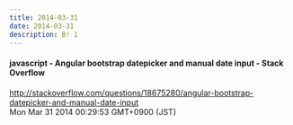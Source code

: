 ```yaml
---
title: 2014-03-31
date: 2014-03-31
description: B! 1
---
```


#### javascript - Angular bootstrap datepicker and manual date input - Stack Overflow
http://stackoverflow.com/questions/18675280/angular-bootstrap-datepicker-and-manual-date-input<br>
Mon Mar 31 2014 00:29:53 GMT+0900 (JST)<br>


